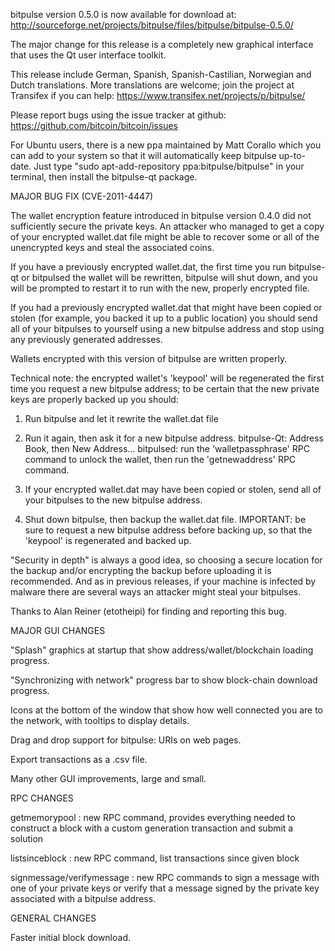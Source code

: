 bitpulse version 0.5.0 is now available for download at:
http://sourceforge.net/projects/bitpulse/files/bitpulse/bitpulse-0.5.0/

The major change for this release is a completely new graphical interface that uses the Qt user interface toolkit.

This release include German, Spanish, Spanish-Castilian, Norwegian and Dutch translations. More translations are welcome; join the project at Transifex if you can help:
https://www.transifex.net/projects/p/bitpulse/

Please report bugs using the issue tracker at github:
https://github.com/bitcoin/bitcoin/issues

For Ubuntu users, there is a new ppa maintained by Matt Corallo which you can add to your system so that it will automatically keep bitpulse up-to-date.  Just type "sudo apt-add-repository ppa:bitpulse/bitpulse" in your terminal, then install the bitpulse-qt package.

MAJOR BUG FIX  (CVE-2011-4447)

The wallet encryption feature introduced in bitpulse version 0.4.0 did not sufficiently secure the private keys. An attacker who
managed to get a copy of your encrypted wallet.dat file might be able to recover some or all of the unencrypted keys and steal the
associated coins.

If you have a previously encrypted wallet.dat, the first time you run bitpulse-qt or bitpulsed the wallet will be rewritten, bitpulse will
shut down, and you will be prompted to restart it to run with the new, properly encrypted file.

If you had a previously encrypted wallet.dat that might have been copied or stolen (for example, you backed it up to a public
location) you should send all of your bitpulses to yourself using a new bitpulse address and stop using any previously generated addresses.

Wallets encrypted with this version of bitpulse are written properly.

Technical note: the encrypted wallet's 'keypool' will be regenerated the first time you request a new bitpulse address; to be certain that the
new private keys are properly backed up you should:

1. Run bitpulse and let it rewrite the wallet.dat file

2. Run it again, then ask it for a new bitpulse address.
bitpulse-Qt: Address Book, then New Address...
bitpulsed: run the 'walletpassphrase' RPC command to unlock the wallet,  then run the 'getnewaddress' RPC command.

3. If your encrypted wallet.dat may have been copied or stolen, send  all of your bitpulses to the new bitpulse address.

4. Shut down bitpulse, then backup the wallet.dat file.
IMPORTANT: be sure to request a new bitpulse address before backing up, so that the 'keypool' is regenerated and backed up.

"Security in depth" is always a good idea, so choosing a secure location for the backup and/or encrypting the backup before uploading it is recommended. And as in previous releases, if your machine is infected by malware there are several ways an attacker might steal your bitpulses.

Thanks to Alan Reiner (etotheipi) for finding and reporting this bug.

MAJOR GUI CHANGES

"Splash" graphics at startup that show address/wallet/blockchain loading progress.

"Synchronizing with network" progress bar to show block-chain download progress.

Icons at the bottom of the window that show how well connected you are to the network, with tooltips to display details.

Drag and drop support for bitpulse: URIs on web pages.

Export transactions as a .csv file.

Many other GUI improvements, large and small.

RPC CHANGES

getmemorypool : new RPC command, provides everything needed to construct a block with a custom generation transaction and submit a solution

listsinceblock : new RPC command, list transactions since given block

signmessage/verifymessage : new RPC commands to sign a message with one of your private keys or verify that a message signed by the private key associated with a bitpulse address.

GENERAL CHANGES

Faster initial block download.
